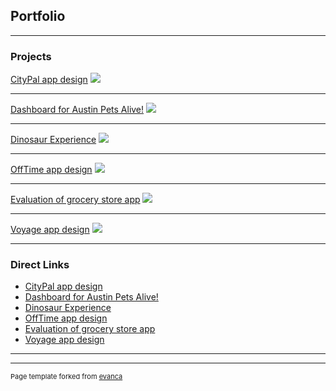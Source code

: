 ## Portfolio

---

### Projects 

[CityPal app design](/citypal_app)
<img src="images/dummy_thumbnail.jpg?raw=true"/>

---
[Dashboard for Austin Pets Alive!](/pdf/sample_presentation.pdf)
<img src="images/dummy_thumbnail.jpg?raw=true"/>

---
[Dinosaur Experience](http://example.com/)
<img src="images/dummy_thumbnail.jpg?raw=true"/>

---

[OffTime app design](/offtime_app)
<img src="images/dummy_thumbnail.jpg?raw=true"/>

---

[Evaluation of grocery store app](/sample_page)
<img src="images/dummy_thumbnail.jpg?raw=true"/>

---

[Voyage app design](/voyage_app)
<img src="images/dummy_thumbnail.jpg?raw=true"/>

---

### Direct Links

- [CityPal app design](/citypal)
- [Dashboard for Austin Pets Alive!](http://example.com/)
- [Dinosaur Experience](http://example.com/)
- [OffTime app design](http://example.com/)
- [Evaluation of grocery store app](http://example.com/)
- [Voyage app design](http://example.com/)

---




---
<p style="font-size:11px">Page template forked from <a href="https://github.com/evanca/quick-portfolio">evanca</a></p>
<!-- Remove above link if you don't want to attibute -->
